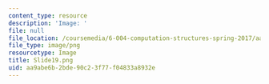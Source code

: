```yaml
---
content_type: resource
description: 'Image: '
file: null
file_location: /coursemedia/6-004-computation-structures-spring-2017/aa9abe6b2bde90c23f77f04833a8932e_Slide19.png
file_type: image/png
resourcetype: Image
title: Slide19.png
uid: aa9abe6b-2bde-90c2-3f77-f04833a8932e
---
```

